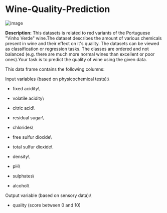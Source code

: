 # Wine-Quality-Prediction
![image](https://github.com/user-attachments/assets/46e5b67e-a801-41b5-bfdb-a0647396d222)

**Description:**
This datasets is related to red variants of the Portuguese "Vinho Verde" wine.The dataset describes the amount of various chemicals present in wine and their effect on it's quality. The datasets can be viewed as classification or regression tasks. The classes are ordered and not balanced (e.g. there are much more normal wines than excellent or poor ones).Your task is to predict the quality of wine using the given data.

This data frame contains the following columns:

Input variables (based on physicochemical tests):\
* fixed acidity\

* volatile acidity\

* citric acid\

* residual sugar\

* chlorides\

* free sulfur dioxide\

* total sulfur dioxide\

* density\

* pH\

* sulphates\

* alcohol\

Output variable (based on sensory data):\
* quality (score between 0 and 10)

